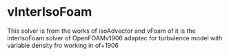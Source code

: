 # vInterIsoFoam

This solver is from the works of isoAdvector and vFoam of it is the interIsoFoam solver of OpenFOAMv1906 adaptec for turbulence model with variable density fro working in of+1906
